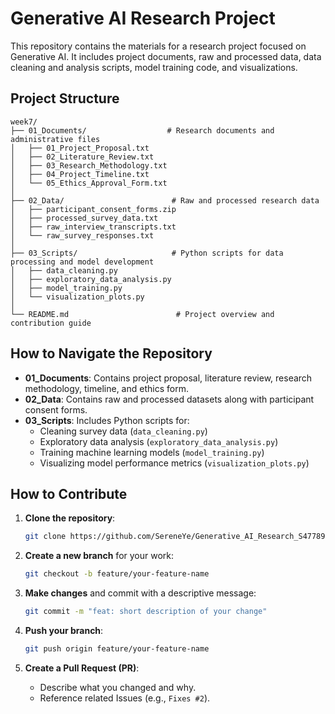 # Generative AI Research Project

This repository contains the materials for a research project focused on Generative AI. It includes project documents, raw and processed data, data cleaning and analysis scripts, model training code, and visualizations.

## Project Structure

```
week7/
├── 01_Documents/                  # Research documents and administrative files
│   ├── 01_Project_Proposal.txt
│   ├── 02_Literature_Review.txt
│   ├── 03_Research_Methodology.txt
│   ├── 04_Project_Timeline.txt
│   └── 05_Ethics_Approval_Form.txt
│
├── 02_Data/                        # Raw and processed research data
│   ├── participant_consent_forms.zip
│   ├── processed_survey_data.txt
│   ├── raw_interview_transcripts.txt
│   └── raw_survey_responses.txt
│
├── 03_Scripts/                     # Python scripts for data processing and model development
│   ├── data_cleaning.py
│   ├── exploratory_data_analysis.py
│   ├── model_training.py
│   └── visualization_plots.py
│
└── README.md                        # Project overview and contribution guide
```

## How to Navigate the Repository

- **01_Documents**: Contains project proposal, literature review, research methodology, timeline, and ethics form.
- **02_Data**: Contains raw and processed datasets along with participant consent forms.
- **03_Scripts**: Includes Python scripts for:
  - Cleaning survey data (`data_cleaning.py`)
  - Exploratory data analysis (`exploratory_data_analysis.py`)
  - Training machine learning models (`model_training.py`)
  - Visualizing model performance metrics (`visualization_plots.py`)

## How to Contribute

1. **Clone the repository**:

    ```bash
    git clone https://github.com/SereneYe/Generative_AI_Research_S47789588.git
    ```

2. **Create a new branch** for your work:

    ```bash
    git checkout -b feature/your-feature-name
    ```

3. **Make changes** and commit with a descriptive message:

    ```bash
    git commit -m "feat: short description of your change"
    ```

4. **Push your branch**:

    ```bash
    git push origin feature/your-feature-name
    ```

5. **Create a Pull Request (PR)**:
   - Describe what you changed and why.
   - Reference related Issues (e.g., `Fixes #2`).

